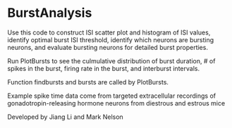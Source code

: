 # BurstAnalysis
Use this code to construct ISI scatter plot and histogram of ISI values, identify optimal burst ISI threshold, identify which neurons are bursting neurons, and evaluate bursting neurons for detailed burst properties.

Run PlotBursts to see the culmulative distribution of burst duration, # of spikes in the burst, firing rate in the burst, and interburst intervals.

Function findbursts and bursts are called by PlotBursts.

Example spike time data come from targeted extracellular recordings of gonadotropin-releasing hormone neurons from diestrous and estrous mice

Developed by Jiang Li and Mark Nelson

